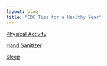 ```yaml
---
layout: blog
title: "CDC Tips for a Healthy Year"
---
```


[Physical Activity](https://storage.googleapis.com/static.rutherford-nj.com/health/Bergen%20County%20Health/2020%20New%20Year/NNMTipSheetPhysActivity.pdf)

[Hand Sanitizer](https://storage.googleapis.com/static.rutherford-nj.com/health/Bergen%20County%20Health/2020%20New%20Year/hand-sanitizer-factsheet.pdf)

[Sleep](https://storage.googleapis.com/static.rutherford-nj.com/health/Bergen%20County%20Health/2020%20New%20Year/sleep-H.pdf)

